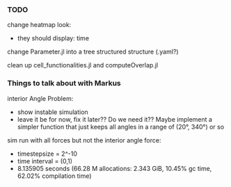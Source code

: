 ### TODO 

change heatmap look:
- they should display: time 

change Parameter.jl into a tree structured structure (.yaml?) 

clean up cell_functionalities.jl and computeOverlap.jl




### Things to talk about with Markus 

interior Angle Problem:
- show instable simulation
- leave it be for now, fix it later?? Do we need it?? Maybe implement a simpler function that just keeps all angles in a range of (20°, 340°) or so 

sim run with all forces but not the interior angle force:
- timestepsize = 2^-10 
- time interval = (0,1)
- 8.135905 seconds (66.28 M allocations: 2.343 GiB, 10.45% gc time, 62.02% compilation time)
